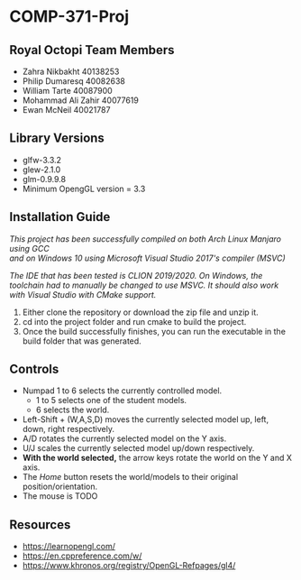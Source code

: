 # COMP-371-Proj

## Royal Octopi Team Members
 - Zahra Nikbakht 40138253
 - Philip Dumaresq 40082638
 - William Tarte 40087900
 - Mohammad Ali Zahir 40077619
 - Ewan McNeil 40021787
 
## Library Versions
 - glfw-3.3.2
 - glew-2.1.0
 - glm-0.9.9.8
 - Minimum OpengGL version = 3.3
 
## Installation Guide
_This project has been successfully compiled on both Arch Linux Manjaro using GCC  
and on Windows 10 using Microsoft Visual Studio 2017's compiler (MSVC)_
  
_The IDE that has been tested is CLION 2019/2020. On Windows, the toolchain had to manually be changed to use MSVC._
_It should also work with Visual Studio with CMake support._

1. Either clone the repository or download the zip file and unzip it.
2. cd into the project folder and run cmake to build the project.
3. Once the build successfully finishes, you can run the executable in the build folder that was generated.

## Controls
 - Numpad 1 to 6 selects the currently controlled model.  
    - 1 to 5 selects one of the student models.
    - 6 selects the world.
 - Left-Shift + (W,A,S,D) moves the currently selected model up, left, down, right respectively.
 - A/D rotates the currently selected model on the Y axis.
 - U/J scales the currently selected model up/down respectively.
 - __With the world selected,__ the arrow keys rotate the world on the Y and X axis.
 - The _Home_ button resets the world/models to their original position/orientation.
 - The mouse is TODO

## Resources
 - https://learnopengl.com/
 - https://en.cppreference.com/w/
 - https://www.khronos.org/registry/OpenGL-Refpages/gl4/
